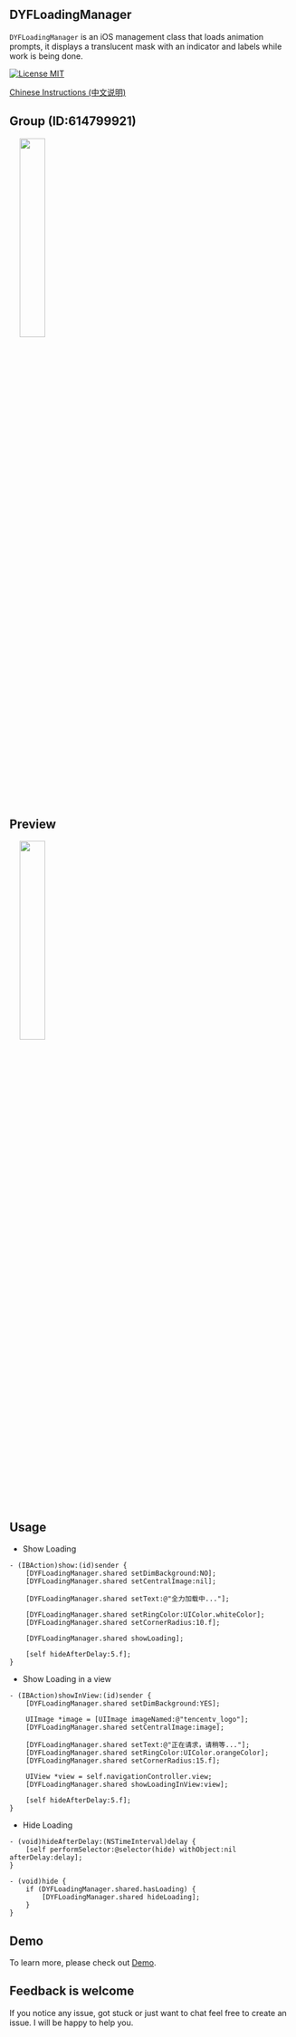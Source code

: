 ## DYFLoadingManager

`DYFLoadingManager` is an iOS management class that loads animation prompts, it displays a translucent mask with an indicator and labels while work is being done.

[![License MIT](https://img.shields.io/badge/license-MIT-green.svg?style=flat)](LICENSE)&nbsp;

[Chinese Instructions (中文说明)](README-zh.md)


## Group (ID:614799921)

<div align=left>
&emsp; <img src="https://github.com/dgynfi/DYFLoadingManager/raw/master/images/g614799921.jpg" width="30%" />
</div>


## Preview

<div align=left>
&emsp; <img src="https://github.com/dgynfi/DYFLoadingManager/raw/master/images/LoadingPreview.gif" width="30%" />
</div>


## Usage

-  Show Loading

```
- (IBAction)show:(id)sender {
    [DYFLoadingManager.shared setDimBackground:NO];
    [DYFLoadingManager.shared setCentralImage:nil];

    [DYFLoadingManager.shared setText:@"全力加载中..."];

    [DYFLoadingManager.shared setRingColor:UIColor.whiteColor];
    [DYFLoadingManager.shared setCornerRadius:10.f];

    [DYFLoadingManager.shared showLoading];

    [self hideAfterDelay:5.f];
}
```

- Show Loading in a view

```
- (IBAction)showInView:(id)sender {
    [DYFLoadingManager.shared setDimBackground:YES];
    
    UIImage *image = [UIImage imageNamed:@"tencentv_logo"];
    [DYFLoadingManager.shared setCentralImage:image];

    [DYFLoadingManager.shared setText:@"正在请求，请稍等..."];
    [DYFLoadingManager.shared setRingColor:UIColor.orangeColor];
    [DYFLoadingManager.shared setCornerRadius:15.f];

    UIView *view = self.navigationController.view;
    [DYFLoadingManager.shared showLoadingInView:view];

    [self hideAfterDelay:5.f];
}
```

- Hide Loading

```
- (void)hideAfterDelay:(NSTimeInterval)delay {
    [self performSelector:@selector(hide) withObject:nil afterDelay:delay];
}

- (void)hide {
    if (DYFLoadingManager.shared.hasLoading) {
        [DYFLoadingManager.shared hideLoading];
    }
}
```


## Demo

To learn more, please check out [Demo](https://github.com/dgynfi/DYFLoadingManager/blob/master/Basic%20Files/ViewController.m).


## Feedback is welcome

If you notice any issue, got stuck or just want to chat feel free to create an issue. I will be happy to help you.

